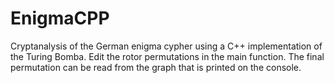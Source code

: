 # EnigmaCPP
Cryptanalysis of the German enigma cypher using a C++ implementation of the Turing Bomba.
Edit the rotor permutations in the main function. The final permutation can be read from the graph that is printed on the console.
